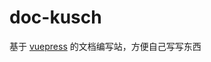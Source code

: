 # doc-kusch
基于 [vuepress](https://www.vuepress.cn/guide/assets.html#%E7%9B%B8%E5%AF%B9%E8%B7%AF%E5%BE%84) 的文档编写站，方便自己写写东西
